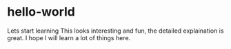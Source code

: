 # hello-world
Lets start learning
This looks interesting and fun, the detailed explaination is great.
I hope I will learn a lot of things here.
